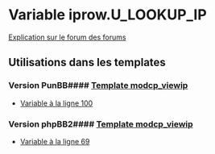 # Variable iprow.U_LOOKUP_IP
[Explication sur le forum des forums](http://forum.forumactif.com/t294113-listing-des-variables#iprow.U_LOOKUP_IP)
## Utilisations dans les templates
### Version PunBB#### [Template modcp_viewip](punbb/modcp_viewip.md)
* [Variable à la ligne 100](../punbb/modcp_viewip.tpl#L100)
### Version phpBB2#### [Template modcp_viewip](subsilver/modcp_viewip.md)
* [Variable à la ligne 69](../subsilver/modcp_viewip.tpl#L69)